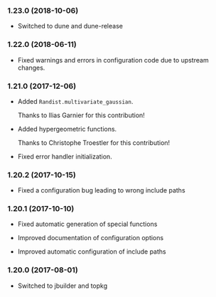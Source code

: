 ### 1.23.0 (2018-10-06)

  * Switched to dune and dune-release


### 1.22.0 (2018-06-11)

  * Fixed warnings and errors in configuration code due to upstream changes.


### 1.21.0 (2017-12-06)

  * Added `Randist.multivariate_gaussian`.

    Thanks to Ilias Garnier for this contribution!

  * Added hypergeometric functions.

    Thanks to Christophe Troestler for this contribution!

  * Fixed error handler initialization.


### 1.20.2 (2017-10-15)

  * Fixed a configuration bug leading to wrong include paths


### 1.20.1 (2017-10-10)

  * Fixed automatic generation of special functions

  * Improved documentation of configuration options

  * Improved automatic configuration of include paths


### 1.20.0 (2017-08-01)

  * Switched to jbuilder and topkg
